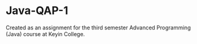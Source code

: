 # Java-QAP-1
Created as an assignment for the third semester Advanced Programming (Java) course at Keyin College. 
